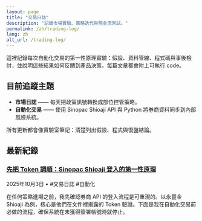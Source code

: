 ```yaml
---
layout: page
title: "交易日誌"
description: "記錄市場實驗、策略迭代與現金流測試。"
permalink: /zh/trading-log/
lang: zh
alt_url: /trading-log/
---
```


<div class="page-body">
  <p>這裡記錄每次自動化交易的第一性原理實驗：假設、資料管線、程式碼與事後檢討，並說明這些結果如何反饋到產品決策。每篇文章都會附上可執行 code。</p>

  <h2>目前追蹤主題</h2>
  <ul>
    <li><strong>市場日誌</strong> —— 每天把政策訊號轉換成部位控管策略。</li>
    <li><strong>自動化交易</strong> —— 使用 Sinopac Shioaji API 與 Python 將券商資料同步到內部風險系統。</li>
  </ul>

  <p>所有更新都會像實驗室筆記：清楚列出假設、程式與復盤結論。</p>

  <h2>最新紀錄</h2>

  <article class="trading-entry">
    <h3><a href="/zh/2025/10/03/shioaji-login/">先把 Token 調順：Sinopac Shioaji 登入的第一性原理</a></h3>
    <time>2025年10月3日</time> • <span class="tags">#交易日誌 #自動化</span>
    <p>在任何策略進場之前，我先確認券商 API 的登入流程是可重現的。以永豐金 Shioaji 為例，核心是他們在文件裡揭露的 Token 驗證。下面是我在自動化交易前必做的流程，確保系統在未獲得簽署帳號時就停止。</p>
  </article>
</div>
